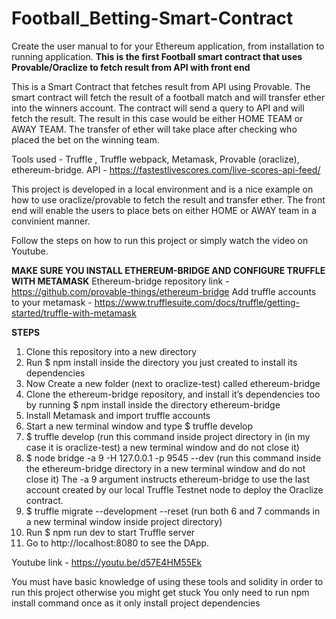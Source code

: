 # Football_Betting-Smart-Contract
Create the user manual to for your Ethereum application, from installation to running application.
**This is the first Football smart contract that uses Provable/Oraclize to fetch result from API with front end**

This is a Smart Contract that fetches result from API using Provable. The smart contract will fetch the result of a football match and will transfer ether into the winners account. The contract will send a query to API and will fetch the result. The result in this case would be either HOME TEAM or AWAY TEAM. The transfer of ether will take place after checking who placed the bet on the winning team.

Tools used - Truffle , Truffle webpack, Metamask, Provable (oraclize),  ethereum-bridge.
API - https://fastestlivescores.com/live-scores-api-feed/

This project is developed in a local environment and is a nice example on how to use oraclize/provable to fetch the result and transfer ether. The front end will enable the users to place bets on either HOME or AWAY team in a convinient manner.

Follow the steps on how to run this project or simply watch the video on Youtube.

**MAKE SURE YOU INSTALL ETHEREUM-BRIDGE AND CONFIGURE TRUFFLE WITH METAMASK**
Ethereum-bridge repository link - https://github.com/provable-things/ethereum-bridge
Add truffle accounts to your metamask - https://www.trufflesuite.com/docs/truffle/getting-started/truffle-with-metamask

**STEPS**
1) Clone this repository into a new directory 
2) Run $ npm install inside the directory you just created to install its dependencies
3) Now Create a new folder (next to oraclize-test) called ethereum-bridge
4) Clone the ethereum-bridge repository, and install it’s dependencies too by running $ npm install inside the directory ethereum-bridge 
5) Install Metamask and import truffle accounts 
6) Start a new terminal window and type $ truffle develop
7) $ truffle develop (run this command inside project directory in (in my case it is oraclize-test) a new terminal window and do not close it)
8) $ node bridge -a 9 -H 127.0.0.1 -p 9545 --dev (run this command inside the ethereum-bridge directory in a new terminal window and do not close it)
                The -a 9 argument instructs ethereum-bridge to use the last account created by our local Truffle Testnet node to deploy                 the Oraclize contract. 
9) $ truffle migrate --development --reset (run both 6 and 7 commands in a new terminal window inside project directory)
10) Run $ npm run dev to start Truffle server
11) Go to http://localhost:8080 to see the DApp.

Youtube link - https://youtu.be/d57E4HM55Ek

You must have basic knowledge of using these tools and solidity in order to run this project otherwise you might get stuck
You only need to run npm install command once as it only install project dependencies
